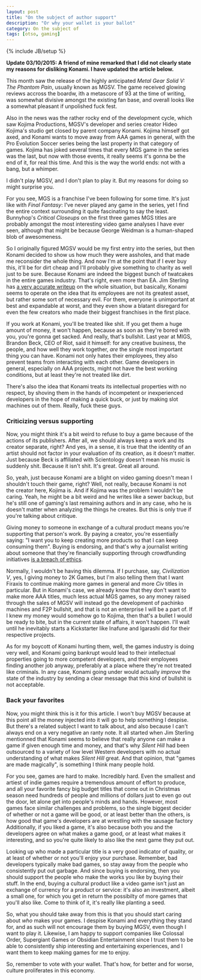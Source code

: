 ```yaml
---
layout: post
title: "On the subject of author support"
description: "Or why your wallet is your ballot"
category: On the subject of
tags: [otso, gaming]
---
```

{% include JB/setup %}

**Update 03/10/2015: A friend of mine remarked that I did not clearly state my reasons for disliking Konami. I have updated the article below.**

This month saw the release of the highly anticipated _Metal Gear Solid V: The Phantom Pain_, usually known as MGSV. The game received glowing reviews accross the boardw, ith a metascore of 93 at the time of writing, was somewhat divisive amongst the existing fan base, and overall looks like a somewhat pleasant if unpolished fuck fest.

Also in the news was the rather rocky end of the development cycle, which saw Kojima Productions, MGSV's developer and series creator Hideo Kojima's studio get closed by parent company Konami. Kojima himself got axed, and Konami wants to move away from AAA games in general, with the Pro Evolution Soccer series being the last property in that category of games. Kojima has joked several times that every MGS game in the series was the last, but now with those events, it really seems it's gonna be the end of it, for real this time. And this is the way the world ends: not with a bang, but a whimper.

I didn't play MGSV, and I don't plan to play it. But my reasons for doing so might surprise you.

<!-- more -->

For you see, MGS is a franchise I've been following for some time. It's just like with _Final Fantasy_: I've never played any game in the series, yet I find the entire context surrounding it quite fascinating to say the least. Bunnyhop's _Critical Closeups_ on the first three games MGS titles are probably amongst the most interesting video game analyses I have ever seen, although that might be because George Weidman is a human-shaped blob of awesomeness.

So I originally figured MGSV would be my first entry into the series, but then Konami decided to show us how much they were assholes, and that made me reconsider the whole thing. And now I'm at the point that if I ever buy this, it'll be for dirt cheap and I'll probably give something to charity as well just to be sure. Because Konami are indeed the biggest bunch of twatcakes in the entire games industry. That's right, even more than EA. Jim Sterling has [a very accurate writeup](https://www.youtube.com/watch?v=uphcEJW-MDA) on the whole situation, but basically, Konami seems to operate on the idea that its employees are not its greatest asset, but rather some sort of necessary evil. For them, everyone is unimportant at best and expandable at worst, and they even show a blatant disregard for even the few creators who made their biggest franchises in the first place.

If you work at Konami, you'll be treated like shit. If you get them a huge amount of money, it won't happen, because as soon as they're bored with you, you're gonna get sacked. And really, that's bullshit. Last year at MIGS, Brandon Beck, CEO of Riot, said it himself: for any creative business, the people, and how well they work together, _are_ the single most important thing you can have. Konami not only hates their employees, they also prevent teams from interacting with each other. Game developers in general, especially on AAA projects, might not have the best working conditions, but at least they're not treated like dirt.

There's also the idea that Konami treats its intellectual properties with no respect, by shoving them in the hands of incompetent or inexperienced developers in the hope of making a quick buck, or just by making slot machines out of them. Really, fuck these guys.

### Criticizing versus supporting

Now, you might think it's a bit weird to refuse to buy a game because of the actions of its publishers. After all, we should always keep a work and its creator separate, right? And yes, in a sense, it is true that the identity of an artist should not factor in your evaluation of its creation, as it doesn't matter. Just because Beck is affiliated with Scientology doesn't mean his music is suddenly shit. Because it isn't shit. It's great. Great all around.

So, yeah, just because Konami are a blight on video gaming doesn't mean I shouldn't touch their game, right? Well, not really, because Konami is not the creator here, Kojima is. And if Kojima was the problem I wouldn't be caring. Yeah, he might be a bit weird and he writes like a sewer backup, but he's still one of gaming's last remaining authors and in any case, who he is doesn't matter when analyzing the things he creates. But this is only true if you're talking about critique.

Giving money to someone in exchange of a cultural product means you're supporting that person's work. By paying a creator, you're essentially saying: "I want you to keep creating more products so that I can keep consuming them". Buying is endorsing, and that's why a journalist writing about someone that they're financially supporting through crowdfunding initiatives [is a breach of ethics](https://www.youtube.com/watch?v=4-7RLxrsJ04&t=4m6s).

Normally, I wouldn't be having this dilemma. If I purchase, say, _Civilization V_, yes, I giving money to 2K Games, but I'm also telling them that I want Firaxis to continue making more games in general and more _Civ_ titles in particular. But in Konami's case, we already know that they don't want to make more AAA titles, much less actual MGS games, so any money raised through the sales of MGSV will instead go the development of pachinko machines and F2P bullshit, and that is not an enterprise I will be a part of. If I knew my money would somehow go to Kojima, then that's a bullet I would be ready to bite, but in the current state of affairs, it won't happen. I'll wait until he inevitably starts a Kickstarter like Inafune and Igarashi did for their respective projects.

As for my boycott of Konami hurting them, well, the games industry is doing very well, and Konami going bankrupt would lead to their intellectual properties going to more competent developers, and their employees finding another job anyway, preferably at a place where they're not treated like criminals. In any case, Konami going under would actually _improve_ the state of the industry by sending a clear message that this kind of bullshit is not acceptable.

### Back your favorites

Now, you might think this is it for this article. I won't buy MGSV because at this point all the money injected into it will go to help something I despise. But there's a related subject I want to talk about, and also because I can't always end on a very negative an ranty note. It all started when Jim Sterling mentionned that Konami seems to believe that really anyone can make a game if given enough time and money, and that's why _Silent Hill_ had been outsourced to a variety of low level Western developers with no actual understanding of what makes _Silent Hill_ great. And that opinion, that "games are made magically", is something I think many people hold.

For you see, games are hard to make. Incredibly hard. Even the smallest and artiest of indie games require a tremendous amount of effort to produce, and all your favorite fancy big budget titles that come out in Christmas season need hundreds of people and millions of dollars just to even go out the door, let alone get into people's minds and hands. However, most games face similar challenges and problems, so the single biggest decider of whether or not a game will be good, or at least better than the others, is how good that game's developers are at wrestling with the sausage factory Additionally, if you liked a game, it's also because both you and the developers agree on what makes a game good, or at least what makes it interesting, and so you're quite likely to also like the next game they put out.

Looking up who made a particular title is a very good indicator of quality, or at least of whether or not you'll enjoy your purchase. Remember, bad developers typically make bad games, so stay away from the people who consistently put out garbage. And since buying is endorsing, then you should support the people who make the works you like by buying their stuff. In the end, buying a cultural product like a video game isn't just an exchange of currency for a product or service: it's also an investment, albeit a small one, for which you get in return the possibilty of more games that you'll also like. Come to think of it, it's really like planting a seed.

So, what you should take away from this is that you should start caring about _who_ makes your games. I despise Konami and everything they stand for, and as such will not encourage them by buying MGSV, even though I want to play it. Likewise, I am happy to support companies like Colossal Order, Supergiant Games or Obsidian Entertainment since I trust them to be able to consistently ship interesting and entertaining experiences, and I want them to keep making games for me to enjoy.

So, remember to vote with your wallet. That's how, for better and for worse, culture proliferates in this economy.